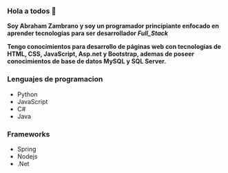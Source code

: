 ### Hola a todos 👋

**Soy Abraham Zambrano y soy un programador principiante enfocado en aprender tecnologias para ser desarrollador  _Full_Stack_**

**Tengo conocimientos para desarrollo de páginas web con tecnologías de HTML, CSS, JavaScript, Asp.net y Bootstrap, ademas de poseer conocimientos de base de datos MySQL y SQL Server.**

### Lenguajes de programacion
* Python
* JavaScript
* C#
* Java

### Frameworks
* Spring
* Nodejs
* .Net

<!--
**Skeletoxs/Skeletoxs** is a ✨ _special_ ✨ repository because its `README.md` (this file) appears on your GitHub profile.

Here are some ideas to get you started:

- 🔭 I’m currently working on ...
- 🌱 I’m currently learning ...
- 👯 I’m looking to collaborate on ...
- 🤔 I’m looking for help with ...
- 💬 Ask me about ...
- 📫 How to reach me: ...
- 😄 Pronouns: ...
- ⚡ Fun fact: ...
-->
